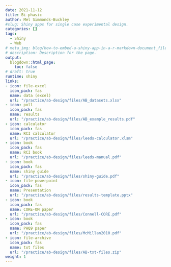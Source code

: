 ```yaml
---
date: 2021-11-12
title: Bi-phasic
author: Mel Simmonds-Buckley
#slug: Shiny apps for single case experimental design.
categories: []
tags:
  - Shiny
  - Web
# meta_img: blog/how-to-embed-a-shiny-app-in-a-r-markdown-document_files/shiny-app-in-blogdown.jpeg
# description: Description for the page.
output:
  blogdown::html_page:
    toc: false
# draft: true
runtime: shiny
links:
- icon: file-excel
  icon_pack: fas
  name: data (excel)
  url: "/practice/ab-design/files/AB_datasets.xlsx"
- icon: poll
  icon_pack: fas
  name: results
  url: "/practice/ab-design/files/AB_example_results.pdf"
- icon: calculator
  icon_pack: fas
  name: RCI calculator
  url: "/practice/ab-design/files/leeds-calculator.xlsm"
- icon: book
  icon_pack: fas
  name: RCI book
  url: "/practice/ab-design/files/leeds-manual.pdf"
- icon: book
  icon_pack: fas
  name: shiny guide
  url: "/practice/ab-design/files/shiny-guide.pdf"
- icon: file-powerpoint
  icon_pack: fas
  name: Presentation
  url: "/practice/ab-design/files/results-template.pptx"
- icon: book
  icon_pack: fas
  name: CORE-OM paper
  url: "/practice/ab-design/files/Connell-CORE.pdf"
- icon: book
  icon_pack: fas
  name: PHQ9 paper
  url: "/practice/ab-design/files/McMillan2010.pdf"
- icon: file-archive
  icon_pack: fas
  name: txt files
  url: "/practice/ab-design/files/AB-txt-files.zip"
weight: 1
---
```

